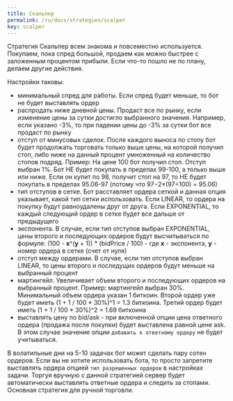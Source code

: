 ```yaml
---
title: Скальпер
permalink: /ru/docs/strategies/scalper
key: scalper
---
```


Стратегия Скальпер всем знакома и повсеместно используется. Покупаем, пока спред большой, продаем как можно быстрее с заложенным процентом прибыли. Если что-то пошло не по плану, делаем другие действия.

Настройки таковы:
- минимальный спред для работы. Если спред будет меньше, то бот не будет выставлять ордер
- распродать ниже дневной цены. Продаст все по рынку, если изменение цены за сутки достигло выбранного значения. Например, если указано -3%, то при падении цены до -3% за сутки бот все продаст по рынку
- отступ от минусовых сделок. После каждого выноса по стопу бот будет продолжать торговать только выше цены, на которой получил стоп, либо ниже на данный процент умноженный на количество стопов подряд. Пример: На цене 100 бот получил стоп. Отступ выбран 1%. Бот НЕ будет покупать в пределах 99-100, а только выше или ниже. Если он купит по 98, получит стоп на 97, то НЕ будет покупать в пределах 95.06-97 (потому что 97−2×(97÷100) = 95.06)
- тип отступов в сетке. Бот расставляет ордера сеткой и данная опция указывает, какой тип сетки использовать. Если LINEAR, то ордера на покупку будут равноудалены друг от друга. Если EXPONENTIAL, то каждый следующий ордер в сетке будет все дальше от предыдущего
- экспонента. В случае, если тип отступов выбран EXPONENTIAL, цены второго и последующих ордеров будут высчитываться по формуле:
(100 - **x**^(**y** + 1)) * (bidPrice / 100)  -  где **x** - экспонента, **y** - номер ордера в сетке (счет от нуля)
- отступ между ордерами. В случае, если тип отступов выбран LINEAR, то цены второго и последущих ордеров будут меньше на выбранный процент
- мартингейл. Увеличивает объем второго и последующих ордеров на выбранный процент. Пример: мартингейл выбран 30%. Минимальный объем ордера указан 1 биткоин. Второй ордер уже будет иметь (1 + 1 / 100 * 30%)^1 = 1.3 биткоина. Третий ордер будет иметь (1 + 1 / 100 * 30%)^2 = 1.69 биткоина
- выставлять цену по bid/ask - при включенной опции цена ответного ордера (продажа после покупки) будет выставлена равной цене ask. В этом случае значение опции `добавить к ответному ордеру` не будет учитываться.

В волатильные дни на 5-10 задачах бот может сделать пару сотен ордеров. Если вы не хотите использовать бота, то просто запретите выставлять ордера опцией `тип разрешенных ордеров` в настройках задачи. Торгуя вручную с данной стратегией сервер будет автоматически выставлять ответные ордера и следить за стопами. Основная стратегия для ручной торговли.